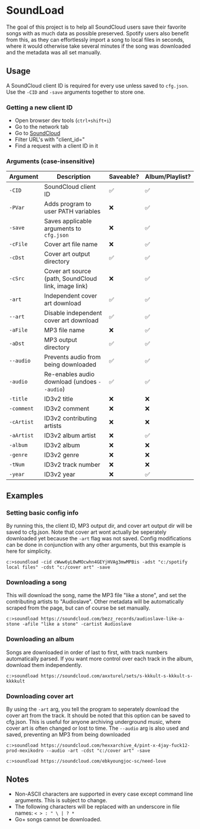 # SoundLoad
The goal of this project is to help all SoundCloud users save their favorite songs 
with as much data as possible preserved. Spotify users also benefit from this, as 
they can effortlessly import a song to local files in seconds, where it would otherwise 
take several minutes if the song was downloaded and the metadata was all set manually.

## Usage
A SoundCloud client ID is required for every use unless saved to `cfg.json`.  
Use the `-CID` and `-save` arguments together to store one.

### Getting a new client ID
- Open browser dev tools (`ctrl+shift+i`)
- Go to the network tab
- Go to [SoundCloud](https://soundcloud.com)
- Filter URL's with "client_id="
- Find a request with a client ID in it

### Arguments (case-insensitive)

| Argument     | Description                                                         | Saveable? | Album/Playlist? |
|--------------|---------------------------------------------------------------------|-----------|-----------------|
| `-CID`       | SoundCloud client ID                                                | ✅        | ✅             |
| `-PVar`      | Adds program to user PATH variables                                 | ❌        | ✅             |
| `-save`      | Saves applicable arguments to `cfg.json`                            | ❌        | ✅             |
| `-cFile`     | Cover art file name                                                 | ❌        | ✅             |
| `-cDst`      | Cover art output directory                                          | ✅        | ✅             |
| `-cSrc`      | Cover art source (path, SoundCloud link, image link)                | ❌        | ✅             |
| `-art`       | Independent cover art download                                      | ✅        | ✅             |
| `--art`      | Disable independent cover art download                              | ✅        | ✅             |
| `-aFile`     | MP3 file name                                                       | ❌        | ✅             |
| `-aDst`      | MP3 output directory                                                | ✅        | ✅             |
| `--audio`    | Prevents audio from being downloaded                                | ✅        | ✅             |
| `-audio`     | Re-enables audio download (undoes `--audio`)                        | ✅        | ✅             |
| `-title`     | ID3v2 title                                                         | ❌        | ❌             |
| `-comment`   | ID3v2 comment                                                       | ❌        | ❌             |
| `-cArtist`   | ID3v2 contributing artists                                          | ❌        | ❌             |
| `-aArtist`   | ID3v2 album artist                                                  | ❌        | ✅             |
| `-album`     | ID3v2 album                                                         | ❌        | ❌             |
| `-genre`     | ID3v2 genre                                                         | ❌        | ❌             |
| `-tNum`      | ID3v2 track number                                                  | ❌        | ❌             |
| `-year`      | ID3v2 year                                                          | ❌        | ✅             |


## Examples

### Setting basic config info
By running this, the client ID, MP3 output dir, and cover art output dir will be saved to cfg.json. Note that 
cover art wont actually be seperately downloaded yet because the `-art` flag was not saved. Config modifications 
can be done in conjunction with any other arguments, but this example is here for simplicity.
```
c:>soundload -cid cWww6yL0wMOcwhn4GEYjHVAg3mwMPBis -adst "c:/spotify local files" -cdst "c:/cover art" -save
```

### Downloading a song
This will download the song, name the MP3 file "like a stone", and set the contributing artists to "Audioslave".
Other metadata will be automatically scraped from the page, but can of course be set manually.
```
c:>soundload https://soundcloud.com/bezz_records/audioslave-like-a-stone -afile "like a stone" -cartist Audioslave
```

### Downloading an album
Songs are downloaded in order of last to first, with track numbers automatically parsed. If you want more 
control over each track in the album, download them independently.
```
c:>soundload https://soundcloud.com/axxturel/sets/s-kkkult-s-kkkult-s-kkkkult
```

### Downloading cover art
By using the `-art` arg, you tell the program to seperately download the cover art from the track. It 
should be noted that this option can be saved to cfg.json. This is useful for anyone archiving 
underground music, where cover art is often changed or lost to time. The `--audio` arg is also used 
and saved, preventing an MP3 from being downloaded
```
c:>soundload https://soundcloud.com/hexxarchive_4/pint-x-4jay-fuck12-prod-mexikodro --audio -art -cdst "c:/cover art" -save

c:>soundload https://soundcloud.com/ebkyoungjoc-sc/need-love
```

## Notes
- Non-ASCII characters are supported in every case except command line arguments. This is subject to change.
- The following characters will be replaced with an underscore in file names: `< > : " \ | ? *`
- Go+ songs cannot be downloaded.
